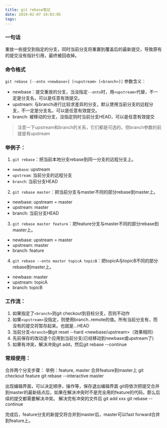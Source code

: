 ```yaml
---
title: git rebase笔记
date: 2019-02-07 19:03:05
tags:
---
```


### 一句话
重放一些提交到指定的分支，同时当前分支将重置到覆盖后的最新提交，导致原有的提交没有指针引用，最终被回收掉。

### 命令格式
`git rebase [--onto <newbase>] [<upstream> [<branch>]]`
参数含义：
* newbase：提交重放的分支，当没指定`--onto`时，用`<upstream>`代替，不一定是分支名，可以是任意有效提交。
* upstream: 与branch进行比较求差异的分支，默认使用当前分支的远程分支，不一定是分支名，可以是任意有效提交。
* branch: 被移动的分支，没指定则时当前分支HEAD，可以是任意有效提交

> 注意一下upstream和branch的关系，它们都是可选的，但branch参数的前提是有upstream


### 举例子：
1. `git rebase`：把当前本地分支rebase到同一分支的远程分支上。
* `newbase`: upstream
* `upstream`: 当前分支的远程分支
* `branch`: 当前分支HEAD
  
2. `git rebase master`：把当前分支与master不同的部分rebase到master上。
* newbase: upstream = master
* upstream: master
* branch: 当前分支HEAD

3. `git rebase master feature`：把feature分支与master不同的部分rebase到master上。
* newbase: upstream = master
* upstream: master
* branch: feature

4. `git rebase --onto master topicA topicB`：把topicA与topicB不同的部分rebase到master上。
* newbase: master
* upstream: topicA
* branch: topicB

### 工作流：
1. 如果指定了`<branch>`则git checkout到目标分支，否则不动作
2. 如果`<upstream>`没指定，则使用branch.<name>.remote的值。所有当前分支<branch>有，而<upstream>没有的提交将暂存起来。也就是<upstream>…HEAD
3. 当前分支`<branch>`做git reset --hard <newbase/upstream>（效果相同）
4. 先前保存的改动逐个应用到当前分支(已经移动到newbase或upstream了)
5. 如果有冲突，解决冲突git add，然后git rebase --continue
	
### 常规使用：
合并两个分支步骤：
举例：feature, master 合并feature到master上
git checkout feature
git rebase --interactive master

出现编辑界面，可以决定顺序，操作等，保存退出编辑界面
git将依次把提交合并到master的最新结点后，如果在解决冲突时不是完全用的feature的代码，那么后续的提交都需要解决冲突。
解决完有冲突的文件后
git add xxx
git rebase --continue

完成后，feature分支的新提交将合并到master后，master可以fast forward合并到feature上。
